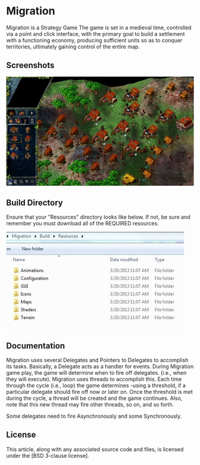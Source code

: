 # Migration 

Migration is a Strategy Game
The game is set in a medieval time, controlled via a point and click interface, with the primary goal to build a settlement 
with a functioning economy, producing sufficient units so as to conquer territories, ultimately gaining control of the entire map.


## Screenshots

![Start screen](images/Screenshot.jpg)

## Build Directory

Ensure that your "Resources" directory looks like below. If not, be sure and remember you must download all of the REQUIRED resources.

![Build Directory](images/build_directory.jpg)

## Documentation

Migration uses several Delegates and Pointers to Delegates to accomplish its tasks. Basically, a Delegate acts as a handler for events. During Migration game play, the game will determine when to fire off delegates. (i.e., when they will execute). Migration uses threads to accomplish this. Each time through the cycle (i.e., loop) the game determines -using a threshold, if a particular delegate should fire off now or later on. Once the threshold is met during the cycle, a thread will be created and the game continues. Also, note that this new thread may fire other threads, so on, and so forth.

Some delegates need to fire Asynchronously and some Synchronously.

## License

This article, along with any associated source code and files, is licensed under the [BSD 3-clause license].
